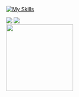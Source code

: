 
[![My Skills](https://skillicons.dev/icons?i=cpp,python,dart,java,mysql,mongodb,html,typescript,nextjs,react,vscode)](https://skillicons.dev)
 
<div> 
  <a href = "mailto:vitor.t@ges.inatel.br"><img src="https://img.shields.io/badge/Microsoft_Outlook-0078D4?style=for-the-badge&logo=microsoft-outlook&logoColor=white" target="_blank"></a>
  <a href="https://www.linkedin.com/in/vitorgonzaga10" target="_blank"><img src="https://img.shields.io/badge/-LinkedIn-%230077B5?style=for-the-badge&logo=linkedin&logoColor=white" target="_blank"></a>  
</div>

<img height="180em" src="https://github-readme-stats.vercel.app/api/top-langs/?username=Torress01&layout=compact&theme=OneDarkPro"/>
